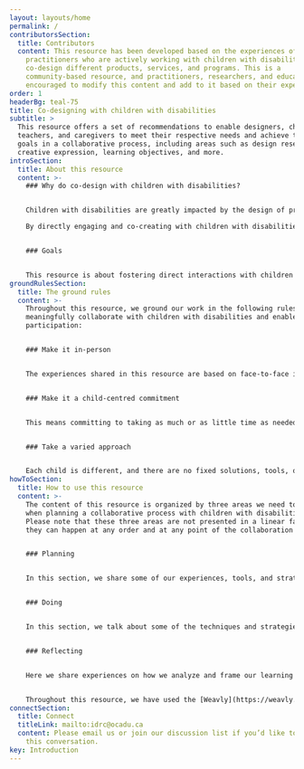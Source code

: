 ```yaml
---
layout: layouts/home
permalink: /
contributorsSection:
  title: Contributors
  content: This resource has been developed based on the experiences of
    practitioners who are actively working with children with disabilities to
    co-design different products, services, and programs. This is a
    community-based resource, and practitioners, researchers, and educators are
    encouraged to modify this content and add to it based on their experiences.
order: 1
headerBg: teal-75
title: Co-designing with children with disabilities
subtitle: >
  This resource offers a set of recommendations to enable designers, children,
  teachers, and caregivers to meet their respective needs and achieve their
  goals in a collaborative process, including areas such as design research,
  creative expression, learning objectives, and more.  
introSection:
  title: About this resource
  content: >-
    ### Why do co-design with children with disabilities?


    Children with disabilities are greatly impacted by the design of products, services, and environments around us. Unfortunately, they are often left out of the research, design, and development processes, pushed to the sidelines while decisions are made on their behalf by adult designers, researchers, and domain experts who may not have lived/living experiences of disability. Even when their caregivers or parents are involved, the children themselves are rarely given a voice.

    By directly engaging and co-creating with children with disabilities, we can gain invaluable insights into their needs and preferences. No more assuming what they like or need; instead, we'll work directly with them to co-create something they can use and enjoy. However, there are a host of challenges that impact on child participation and expression of ideas in a collaborative process; some structural, some interactional, some practical or physical or motivational. 


    ### Goals


    This resource is about fostering direct interactions with children with disabilities, empowering them to share their creativity and ideas in ways that are significant to them. We'll share experiences about how to learn from their unique perspectives, uncover needs, challenges, and gaps that might have otherwise gone unnoticed. This resource is an ever-growing collection that thrives on the contributions of educators, researchers, and designers who decide to share their experiences in a public forum.
groundRulesSection:
  title: The ground rules
  content: >-
    Throughout this resource, we ground our work in the following rules to
    meaningfully collaborate with children with disabilities and enable their
    participation:


    ### Make it in-person


    The experiences shared in this resource are based on face-to-face interactions with children with disabilities. Virtual interactions won’t create the same collaborative environments, and we may miss out on whole-body expressions and other environmental cues.


    ### Make it a child-centred commitment


    This means committing to taking as much or as little time as needed to establish and cultivate a trusting relationship with children with disabilities and making them feel comfortable interacting with others involved in the process.


    ### Take a varied approach


    Each child is different, and there are no fixed solutions, tools, or techniques to help us co-design with them. This resource is a place to reflect on what we have experienced through years of collaboration with children with disabilities, not to try to prescribe specific approaches or solutions.
howToSection:
  title: How to use this resource
  content: >-
    The content of this resource is organized by three areas we need to consider
    when planning a collaborative process with children with disabilities.
    Please note that these three areas are not presented in a linear fashion and
    they can happen at any order and at any point of the collaboration process.


    ### Planning


    In this section, we share some of our experiences, tools, and strategies that help us create an accessible environment where children feel safe and comfortable to express their ideas. 


    ### Doing


    In this section, we talk about some of the techniques and strategies we use to moderate the interaction between the designer/researcher and children with disabilities in a more inclusive and accessible way. 


    ### Reflecting


    Here we share experiences on how we analyze and frame our learning during different moments of interaction.


    Throughout this resource, we have used the [Weavly](https://weavly.org/) project as an example to explain how some of the recommendations have been put into practice. Weavly is an open-source and accessible coding environment, along with inclusive coding resources that have been co-designed and developed with children with disabilities, their educators, caregivers, and parents.
connectSection:
  title: Connect
  titleLink: mailto:idrc@ocadu.ca
  content: Please email us or join our discussion list if you’d like to be part of
    this conversation.
key: Introduction
---
```

